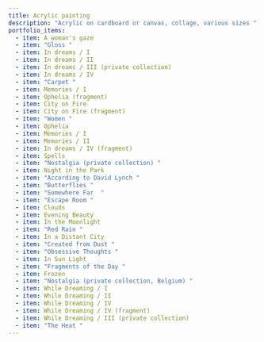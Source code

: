 ```yaml
---
title: Acrylic painting
description: "Acrylic on cardboard or canvas, collage, various sizes "
portfolio_items:
  - item: A woman's gaze
  - item: "Gloss "
  - item: In dreams / I
  - item: In dreams / II
  - item: In dreams / III (private collection)
  - item: In dreams / IV
  - item: "Carpet "
  - item: Memories / I
  - item: Ophelia (fragment)
  - item: City on Fire
  - item: City on Fire (fragment)
  - item: "Women "
  - item: Ophelia
  - item: Memories / I
  - item: Memories / II
  - item: In dreams / IV (fragment)
  - item: Spells
  - item: "Nostalgia (private collection) "
  - item: Night in the Park
  - item: "According to David Lynch "
  - item: "Butterflies "
  - item: "Somewhere Far  "
  - item: "Escape Room "
  - item: Clouds
  - item: Evening Beauty
  - item: In the Moonlight
  - item: "Red Rain "
  - item: In a Distant City
  - item: "Created from Dust "
  - item: "Obsessive Thoughts "
  - item: In Sun Light
  - item: "Fragments of the Day "
  - item: Frozen
  - item: "Nostalgia (private collection, Belgium) "
  - item: While Dreaming / I
  - item: While Dreaming / II
  - item: While Dreaming / IV
  - item: While Dreaming / IV (fragment)
  - item: While Dreaming / III (private collection)
  - item: "The Heat "
---
```

